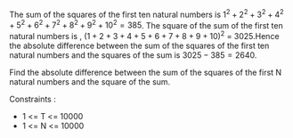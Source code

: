 The sum of the squares of the first ten natural numbers is $1^2 + 2^2 + 3^2 + 4^2 + 5^2 + 6^2 + 7^2 + 8^2 + 9^2 + 10^2 = 385$. The square of the sum of the first ten natural numbers is , $(1+2+3+4+5+6+7+8+9+10)^2$ = 3025.Hence the absolute difference between the sum of the squares of the first ten natural numbers and the squares of the sum is $3025-385 = 2640$.

Find the absolute difference between the sum of the squares of the first N natural numbers and the square of the sum.

Constraints :

- 1 <= T <= 10000
- 1 <= N <= 10000
